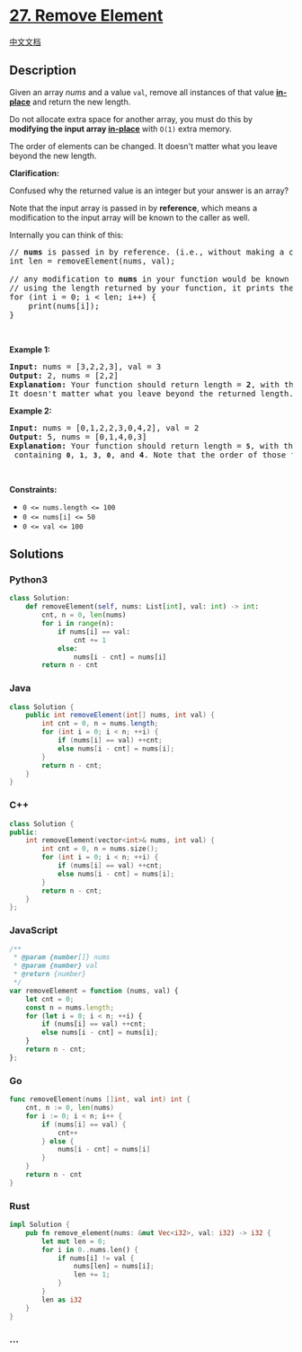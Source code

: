 # [27. Remove Element](https://leetcode.com/problems/remove-element)

[中文文档](/solution/0000-0099/0027.Remove%20Element/README.md)

## Description

<p>Given an array <em>nums</em> and a value <code>val</code>, remove all instances of that value <a href="https://en.wikipedia.org/wiki/In-place_algorithm" target="_blank"><strong>in-place</strong></a> and return the new length.</p>

<p>Do not allocate extra space for another array, you must do this by <strong>modifying the input array <a href="https://en.wikipedia.org/wiki/In-place_algorithm" target="_blank">in-place</a></strong> with <code>O(1)</code> extra memory.</p>

<p>The order of elements can be changed. It doesn&#39;t matter what you leave beyond the new length.</p>

<p><strong>Clarification:</strong></p>

<p>Confused why the returned value is an integer but your answer is an array?</p>

<p>Note that the input array is passed in by <strong>reference</strong>, which means a modification to the input array will be known to the caller as well.</p>

<p>Internally you can think of this:</p>

<pre>
// <strong>nums</strong> is passed in by reference. (i.e., without making a copy)
int len = removeElement(nums, val);

// any modification to <strong>nums</strong> in your function would be known by the caller.
// using the length returned by your function, it prints the first <strong>len</strong> elements.
for (int i = 0; i &lt; len; i++) {
&nbsp; &nbsp; print(nums[i]);
}</pre>

<p>&nbsp;</p>
<p><strong>Example 1:</strong></p>

<pre>
<strong>Input:</strong> nums = [3,2,2,3], val = 3
<strong>Output:</strong> 2, nums = [2,2]
<strong>Explanation:</strong> Your function should return length = <strong>2</strong>, with the first two elements of <em>nums</em> being <strong>2</strong>.
It doesn&#39;t matter what you leave beyond the returned length. For example if you return 2 with nums = [2,2,3,3] or nums = [2,2,0,0], your answer will be accepted.
</pre>

<p><strong>Example 2:</strong></p>

<pre>
<strong>Input:</strong> nums = [0,1,2,2,3,0,4,2], val = 2
<strong>Output:</strong> 5, nums = [0,1,4,0,3]
<strong>Explanation:</strong> Your function should return length = <strong><code>5</code></strong>, with the first five elements of <em><code>nums</code></em> containing&nbsp;<strong><code>0</code></strong>, <strong><code>1</code></strong>, <strong><code>3</code></strong>, <strong><code>0</code></strong>, and&nbsp;<strong>4</strong>. Note that the order of those five elements can be arbitrary. It doesn&#39;t matter what values are set beyond&nbsp;the returned length.
</pre>

<p>&nbsp;</p>
<p><strong>Constraints:</strong></p>

<ul>
	<li><code>0 &lt;= nums.length &lt;= 100</code></li>
	<li><code>0 &lt;= nums[i] &lt;= 50</code></li>
	<li><code>0 &lt;= val &lt;= 100</code></li>
</ul>

## Solutions

<!-- tabs:start -->

### **Python3**

```python
class Solution:
    def removeElement(self, nums: List[int], val: int) -> int:
        cnt, n = 0, len(nums)
        for i in range(n):
            if nums[i] == val:
                cnt += 1
            else:
                nums[i - cnt] = nums[i]
        return n - cnt
```

### **Java**

```java
class Solution {
    public int removeElement(int[] nums, int val) {
        int cnt = 0, n = nums.length;
        for (int i = 0; i < n; ++i) {
            if (nums[i] == val) ++cnt;
            else nums[i - cnt] = nums[i];
        }
        return n - cnt;
    }
}
```

### **C++**

```cpp
class Solution {
public:
    int removeElement(vector<int>& nums, int val) {
        int cnt = 0, n = nums.size();
        for (int i = 0; i < n; ++i) {
            if (nums[i] == val) ++cnt;
            else nums[i - cnt] = nums[i];
        }
        return n - cnt;
    }
};
```

### **JavaScript**

```js
/**
 * @param {number[]} nums
 * @param {number} val
 * @return {number}
 */
var removeElement = function (nums, val) {
    let cnt = 0;
    const n = nums.length;
    for (let i = 0; i < n; ++i) {
        if (nums[i] == val) ++cnt;
        else nums[i - cnt] = nums[i];
    }
    return n - cnt;
};
```

### **Go**

```go
func removeElement(nums []int, val int) int {
    cnt, n := 0, len(nums)
    for i := 0; i < n; i++ {
        if (nums[i] == val) {
            cnt++
        } else {
            nums[i - cnt] = nums[i]
        }
    }
    return n - cnt
}
```

### **Rust**

```rust
impl Solution {
    pub fn remove_element(nums: &mut Vec<i32>, val: i32) -> i32 {
        let mut len = 0;
        for i in 0..nums.len() {
            if nums[i] != val {
                nums[len] = nums[i];
                len += 1;
            }
        }
        len as i32
    }
}
```

### **...**

```

```

<!-- tabs:end -->
